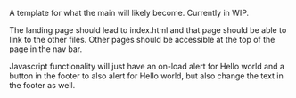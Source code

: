 A template for what the main will likely become.
Currently in WIP.

The landing page should lead to index.html and that page should be able to link to the other files. Other pages should be accessible at the top of the page in the nav bar.

Javascript functionality will just have an on-load alert for Hello world and a button in the footer to also alert for Hello world, but also change the text in the footer as well.
